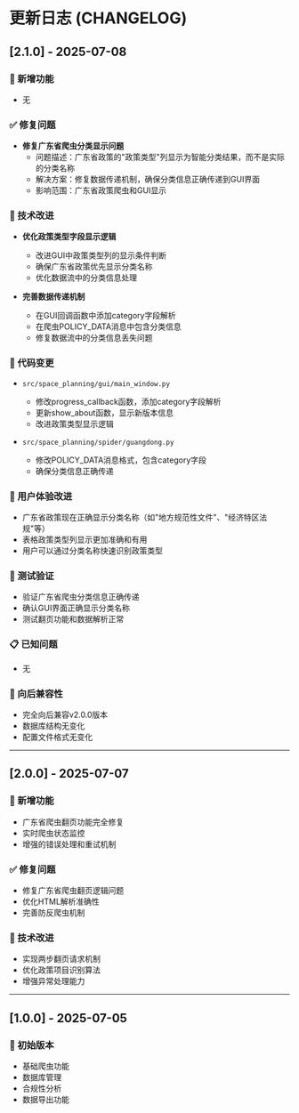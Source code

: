 # 更新日志 (CHANGELOG)

## [2.1.0] - 2025-07-08

### 🎉 新增功能
- 无

### ✅ 修复问题
- **修复广东省爬虫分类显示问题**
  - 问题描述：广东省政策的"政策类型"列显示为智能分类结果，而不是实际的分类名称
  - 解决方案：修复数据传递机制，确保分类信息正确传递到GUI界面
  - 影响范围：广东省政策爬虫和GUI显示

### 🔧 技术改进
- **优化政策类型字段显示逻辑**
  - 改进GUI中政策类型列的显示条件判断
  - 确保广东省政策优先显示分类名称
  - 优化数据流中的分类信息处理

- **完善数据传递机制**
  - 在GUI回调函数中添加category字段解析
  - 在爬虫POLICY_DATA消息中包含分类信息
  - 修复数据流中的分类信息丢失问题

### 📝 代码变更
- `src/space_planning/gui/main_window.py`
  - 修改progress_callback函数，添加category字段解析
  - 更新show_about函数，显示新版本信息
  - 改进政策类型显示逻辑

- `src/space_planning/spider/guangdong.py`
  - 修改POLICY_DATA消息格式，包含category字段
  - 确保分类信息正确传递

### 🎯 用户体验改进
- 广东省政策现在正确显示分类名称（如"地方规范性文件"、"经济特区法规"等）
- 表格政策类型列显示更加准确和有用
- 用户可以通过分类名称快速识别政策类型

### 🧪 测试验证
- 验证广东省爬虫分类信息正确传递
- 确认GUI界面正确显示分类名称
- 测试翻页功能和数据解析正常

### 📋 已知问题
- 无

### 🔄 向后兼容性
- 完全向后兼容v2.0.0版本
- 数据库结构无变化
- 配置文件格式无变化

---

## [2.0.0] - 2025-07-07

### 🎉 新增功能
- 广东省爬虫翻页功能完全修复
- 实时爬虫状态监控
- 增强的错误处理和重试机制

### ✅ 修复问题
- 修复广东省爬虫翻页逻辑问题
- 优化HTML解析准确性
- 完善防反爬虫机制

### 🔧 技术改进
- 实现两步翻页请求机制
- 优化政策项目识别算法
- 增强异常处理能力

---

## [1.0.0] - 2025-07-05

### 🎉 初始版本
- 基础爬虫功能
- 数据库管理
- 合规性分析
- 数据导出功能 